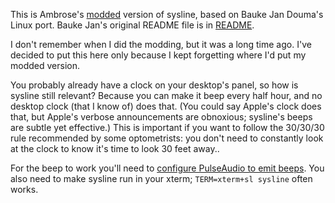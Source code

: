 This is Ambrose's [modded][1] version of sysline,
based on Bauke Jan Douma's Linux port.
Bauke Jan's original README file is in [README][2].

I don't remember when I did the modding,
but it was a long time ago.
I've decided to put this here
only because I kept forgetting
where I'd put my modded version.

You probably already have a clock on your desktop's panel,
so how is sysline still relevant?
Because you can make it beep every half hour,
and no desktop clock (that I know of) does that.
(You could say Apple's clock does that,
but Apple's verbose announcements are obnoxious;
sysline's beeps are subtle yet effective.)
This is important if you want to follow
the 30/30/30 rule recommended by some optometrists:
you don't need to constantly look at the clock
to know it's time to look 30 feet away..

For the beep to work you'll need to
[configure PulseAudio to emit beeps][3].
You also need to make sysline run in your xterm;
`TERM=xterm+sl sysline` often works.

[1]: CHANGES.unofficial
[2]: README
[3]: https://www.rohanjain.in/bell/

